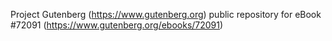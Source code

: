 Project Gutenberg (https://www.gutenberg.org) public repository
for eBook #72091 (https://www.gutenberg.org/ebooks/72091)

